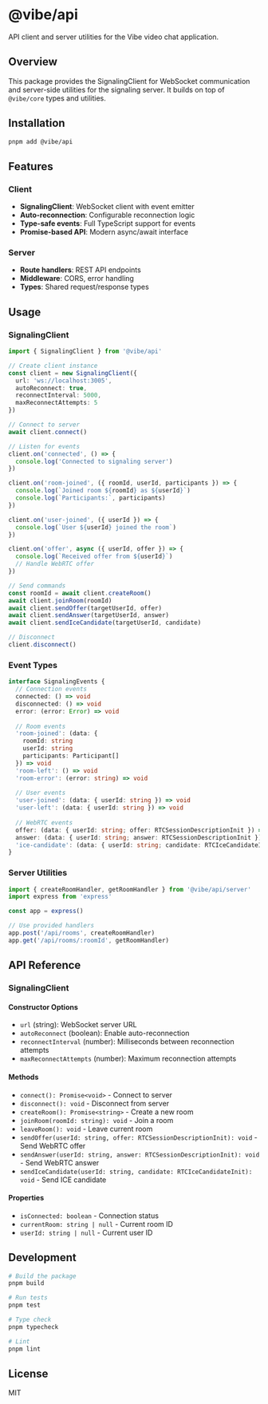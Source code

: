 # @vibe/api

API client and server utilities for the Vibe video chat application.

## Overview

This package provides the SignalingClient for WebSocket communication and server-side utilities for the signaling server. It builds on top of `@vibe/core` types and utilities.

## Installation

```bash
pnpm add @vibe/api
```

## Features

### Client

- **SignalingClient**: WebSocket client with event emitter
- **Auto-reconnection**: Configurable reconnection logic
- **Type-safe events**: Full TypeScript support for events
- **Promise-based API**: Modern async/await interface

### Server

- **Route handlers**: REST API endpoints
- **Middleware**: CORS, error handling
- **Types**: Shared request/response types

## Usage

### SignalingClient

```typescript
import { SignalingClient } from '@vibe/api'

// Create client instance
const client = new SignalingClient({
  url: 'ws://localhost:3005',
  autoReconnect: true,
  reconnectInterval: 5000,
  maxReconnectAttempts: 5
})

// Connect to server
await client.connect()

// Listen for events
client.on('connected', () => {
  console.log('Connected to signaling server')
})

client.on('room-joined', ({ roomId, userId, participants }) => {
  console.log(`Joined room ${roomId} as ${userId}`)
  console.log(`Participants:`, participants)
})

client.on('user-joined', ({ userId }) => {
  console.log(`User ${userId} joined the room`)
})

client.on('offer', async ({ userId, offer }) => {
  console.log(`Received offer from ${userId}`)
  // Handle WebRTC offer
})

// Send commands
const roomId = await client.createRoom()
await client.joinRoom(roomId)
await client.sendOffer(targetUserId, offer)
await client.sendAnswer(targetUserId, answer)
await client.sendIceCandidate(targetUserId, candidate)

// Disconnect
client.disconnect()
```

### Event Types

```typescript
interface SignalingEvents {
  // Connection events
  connected: () => void
  disconnected: () => void
  error: (error: Error) => void
  
  // Room events
  'room-joined': (data: {
    roomId: string
    userId: string
    participants: Participant[]
  }) => void
  'room-left': () => void
  'room-error': (error: string) => void
  
  // User events
  'user-joined': (data: { userId: string }) => void
  'user-left': (data: { userId: string }) => void
  
  // WebRTC events
  offer: (data: { userId: string; offer: RTCSessionDescriptionInit }) => void
  answer: (data: { userId: string; answer: RTCSessionDescriptionInit }) => void
  'ice-candidate': (data: { userId: string; candidate: RTCIceCandidateInit }) => void
}
```

### Server Utilities

```typescript
import { createRoomHandler, getRoomHandler } from '@vibe/api/server'
import express from 'express'

const app = express()

// Use provided handlers
app.post('/api/rooms', createRoomHandler)
app.get('/api/rooms/:roomId', getRoomHandler)
```

## API Reference

### SignalingClient

#### Constructor Options

- `url` (string): WebSocket server URL
- `autoReconnect` (boolean): Enable auto-reconnection
- `reconnectInterval` (number): Milliseconds between reconnection attempts
- `maxReconnectAttempts` (number): Maximum reconnection attempts

#### Methods

- `connect(): Promise<void>` - Connect to server
- `disconnect(): void` - Disconnect from server
- `createRoom(): Promise<string>` - Create a new room
- `joinRoom(roomId: string): void` - Join a room
- `leaveRoom(): void` - Leave current room
- `sendOffer(userId: string, offer: RTCSessionDescriptionInit): void` - Send WebRTC offer
- `sendAnswer(userId: string, answer: RTCSessionDescriptionInit): void` - Send WebRTC answer
- `sendIceCandidate(userId: string, candidate: RTCIceCandidateInit): void` - Send ICE candidate

#### Properties

- `isConnected: boolean` - Connection status
- `currentRoom: string | null` - Current room ID
- `userId: string | null` - Current user ID

## Development

```bash
# Build the package
pnpm build

# Run tests
pnpm test

# Type check
pnpm typecheck

# Lint
pnpm lint
```

## License

MIT